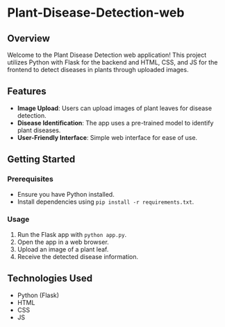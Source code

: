 # Plant-Disease-Detection-web

## Overview

Welcome to the Plant Disease Detection web application! This project utilizes Python with Flask for the backend and HTML, CSS, and JS for the frontend to detect diseases in plants through uploaded images.

## Features

- **Image Upload**: Users can upload images of plant leaves for disease detection.
- **Disease Identification**: The app uses a pre-trained model to identify plant diseases.
- **User-Friendly Interface**: Simple web interface for ease of use.

## Getting Started

### Prerequisites

- Ensure you have Python installed.
- Install dependencies using `pip install -r requirements.txt`.

### Usage

1. Run the Flask app with `python app.py`.
2. Open the app in a web browser.
3. Upload an image of a plant leaf.
4. Receive the detected disease information.

## Technologies Used

- Python (Flask)
- HTML
- CSS
- JS
